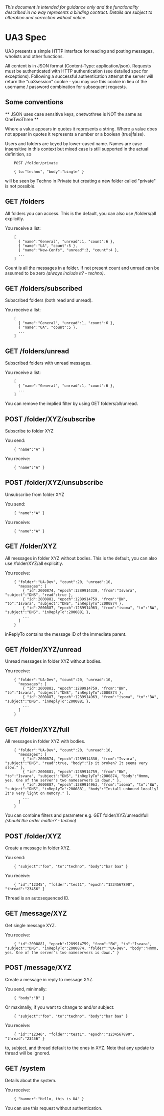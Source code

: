 *This document is intended for guidance only and the functionality described in no way represents a binding contract. Details are subject to alteration and correction without notice.*

UA3 Spec
========

UA3 presents a simple HTTP interface for reading and posting messages, wholists and other functions.

All content is in JSON format (Content-Type: application/json). Requests must be authenticated with HTTP authentication (see detailed spec for exceptions). Following a successful authentication attempt the server will return the "ua3session" cookie - you may use this cookie in lieu of the username / password combination for subsequent requests.

## Some conventions

** JSON uses case sensitive keys, onetwothree is NOT the same as OneTwoThree **

Where a value appears in quotes it represents a string. Where a value does not appear in quotes it represents a number or a boolean (true|false).

Users and folders are keyed by lower-cased name. Names are case insensitive in this context but mixed case is still supported in the actual definition, so

        POST /folder/private
        
        { to:"techno", "body":"bingle" }

will be seen by Techno in Private but creating a new folder called "private" is not possible.

## GET /folders

All folders you can access. This is the default, you can also use /folders/all explicitly.

You receive a list:

        [
          { "name":"General", "unread":1, "count":6 },
          { "name":"UA", "count":5 },
          { "name":"New-Confs", "unread":3, "count":4 },
          ...
        ]

Count is all the messages in a folder. If not present count and unread can be assumed to be zero *(always include it? - techno)*.

## GET /folders/subscribed

Subscribed folders (both read and unread).

You receive a list:

        [
          { "name":"General", "unread":1, "count":6 },
          { "name":"UA", "count":5 },
          ...
        ]

## GET /folders/unread

Subscribed folders with unread messages.

You receive a list:

        [
          { "name":"General", "unread":1, "count":6 },
          ...
        ]

You can remove the implied filter by using GET folders/all/unread.

## POST /folder/XYZ/subscribe

Subscribe to folder XYZ

You send:

        { "name":"A" }

You receive:

        { "name":"A" }

## POST /folder/XYZ/unsubscribe

Unsubscribe from folder XYZ

You send:

        { "name":"A" }

You receive:

        { "name":"A" }

## GET /folder/XYZ

All messages in folder XYZ without bodies. This is the default, you can also use /folder/XYZ/all explicitly.

You receive:

        { "folder":"UA-Dev", "count":20, "unread":10,
          "messages": [
            { "id":2000874, "epoch":1289914330, "from":"Isvara", "subject":"DNS", "read":true },
            { "id":2000881, "epoch":1289914759, "from":"BW", "to":"Isvara", "subject":"DNS", "inReplyTo":2000874 },
            { "id":2000887, "epoch":1289914963, "from":"isoma", "to":"BW", "subject":"DNS", "inReplyTo":2000881 },
            ...
          ]
        }

inReplyTo contains the message ID of the immediate parent.

## GET /folder/XYZ/unread

Unread messages in folder XYZ without bodies.

You receive:

        { "folder":"UA-Dev", "count":20, "unread":10,
          "messages": [
            { "id":2000881, "epoch":1289914759, "from":"BW", "to":"Isvara", "subject":"DNS", "inReplyTo":2000874 },
            { "id":2000887, "epoch":1289914963, "from":"isoma", "to":"BW", "subject":"DNS", "inReplyTo":2000881 },
            ...
          ]
        }

## GET /folder/XYZ/full

All messages in folder XYZ with bodies.

        { "folder":"UA-Dev", "count":20, "unread":10,
          "messages": [
            { "id":2000874, "epoch":1289914330, "from":"Isvara", "subject":"DNS", "read":true, "body":"Is it broken? It seems very slow." },
            { "id":2000881, "epoch":1289914759, "from":"BW", "to":"Isvara", "subject":"DNS", "inReplyTo":2000874, "body":"Hmmm, yes. One of the server's two nameservers is down." },
            { "id":2000887, "epoch":1289914963, "from":"isoma", "to":"BW", "subject":"DNS", "inReplyTo":2000881, "body":"Install unbound locally? It's very light on memory." },
            ...
          ]
        }

You can combine filters and parameter e.g. GET folder/XYZ/unread/full *(should the order matter? - techno)*

## POST /folder/XYZ

Create a message in folder XYZ.

You send:

        { "subject":"foo", "to":"techno", "body":"bar baa" }

You receive:

        { "id":"12345", "folder":"test1", "epoch":"1234567890", "thread":"23456" }

Thread is an autosequenced ID.

## GET /message/XYZ

Get single message XYZ.

You receive:

        { "id":2000881, "epoch":1289914759, "from":"BW", "to":"Isvara", "subject":"DNS", "inReplyTo":2000874, "folder":"UA-Dev", "body":"Hmmm, yes. One of the server's two nameservers is down." }

## POST /message/XYZ

Create a message in reply to message XYZ. 

You send, minimally:

        { "body":"B" }

Or maximally, if you want to change to and/or subject:

        { "subject":"foo", "to":"techno", "body":"bar baa" }

You receive:

        { "id":"12346", "folder":"test1", "epoch":"1234567890", "thread":"23456" }

to, subject, and thread default to the ones in XYZ. Note that any update to thread will be ignored.

## GET /system

Details about the system.

You receive:

        { "banner":"Hello, this is UA" }

You can use this request without authentication.